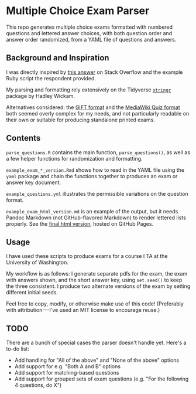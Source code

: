 # Multiple Choice Exam Parser

This repo generates multiple choice exams formatted with numbered questions and lettered answer choices, with both question order and answer order randomized, from a YAML file of questions and answers.

## Background and Inspiration

I was directly inspired by [this answer](http://stats.stackexchange.com/a/16476) on Stack Overflow and the example Ruby script the respondent provided.

My parsing and formatting rely extensively on the Tidyverse [`stringr`](https://github.com/tidyverse/stringr) package by Hadley Wickam.

Alternatives considered: the [GIFT format](https://docs.moodle.org/31/en/GIFT_format) and the [MediaWiki Quiz format](https://www.mediawiki.org/wiki/Extension:Quiz) both seemed overly complex for my needs, and not particularly readable on their own or suitable for producing standalone printed exams.

## Contents

`parse_questions.R` contains the main function, `parse_questions()`, as well as a few helper functions for randomization and formatting.

`example_exam_*_version.Rmd` shows how to read in the YAML file using the `yaml` package and chain the functions together to produces an exam or answer key document.

`example_questions.yml` illustrates the permissible variations on the question format.

`example_exam_html_version.md` is an example of the output, but it needs Pandoc Markdown (not GitHub-flavored Markdown) to render lettered lists properly. See the [final html version](https://ccgilroy.github.io/mc-exam/example_exam_html_version.html), hosted on GitHub Pages.

## Usage

I have used these scripts to produce exams for a course I TA at the University of Washington.

My workflow is as follows: I generate separate pdfs for the exam, the exam with answers shown, and the short answer key, using `set.seed()` to keep the three consistent. I produce two alternate versions of the exam by setting different initial seeds.

Feel free to copy, modify, or otherwise make use of this code! (Preferably with attribution---I've used an MIT license to encourage reuse.)

## TODO

There are a bunch of special cases the parser doesn't handle yet. Here's a to-do list:

- Add handling for "All of the above" and "None of the above" options
- Add support for e.g. "Both A and B" options
- Add support for matching-based questions
- Add support for grouped sets of exam questions (e.g. "For the following 4 questions, do X")
